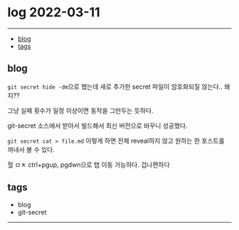 # log 2022-03-11

--------------------------


- [blog](#blog)
- [tags](#tags)

## blog

`git secret hide -dm`으로 했는데 새로 추가한 secret 파일이 암호화되질 않는다.. 왜지??

그냥 실패 횟수가 일정 이상이면 동작을 그만두는 듯하다.

git-secret 소스에서 받아서 빌드해서 최신 버전으로 바꾸니 성공했다.

`git secret cat > file.md` 이렇게 하면 전체 reveal하지 않고 원하는 한 포스트를 꺼내서 볼 수 있다.


헐 ㅁㅊ ctrl+pgup, pgdwn으로 탭 이동 가능하다. 겁나편하다

## tags
- blog
- git-secret



--------------------------


 